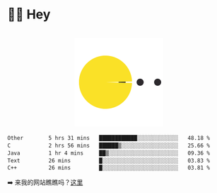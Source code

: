 
# 👋🏻 Hey
<div align="center">
	<br>
	<img src="https://raw.githubusercontent.com/Aniket965/Aniket965/master/pacman.svg?sanitize=true" width="200" height="200">
	<br>
</div>

<!--START_SECTION:waka-->

```txt
Other        5 hrs 31 mins   ████████████░░░░░░░░░░░░░   48.18 %
C            2 hrs 56 mins   ██████▒░░░░░░░░░░░░░░░░░░   25.66 %
Java         1 hr 4 mins     ██▒░░░░░░░░░░░░░░░░░░░░░░   09.36 %
Text         26 mins         █░░░░░░░░░░░░░░░░░░░░░░░░   03.83 %
C++          26 mins         █░░░░░░░░░░░░░░░░░░░░░░░░   03.81 %
```

<!--END_SECTION:waka-->

 ➡️  来我的网站瞧瞧吗？[这里](https://www.shaolongfei.com)
